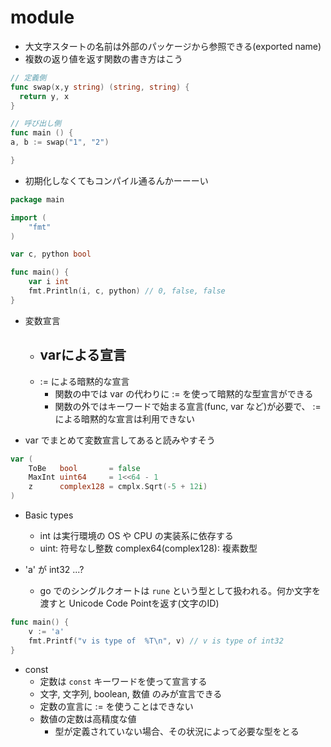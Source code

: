 # module
- 大文字スタートの名前は外部のパッケージから参照できる(exported name)
- 複数の返り値を返す関数の書き方はこう
```go
// 定義側
func swap(x,y string) (string, string) {
  return y, x
}

// 呼び出し側
func main () {
a, b := swap("1", "2")

}
```

- 初期化しなくてもコンパイル通るんかーーーい
```go
package main

import (
	"fmt"
)

var c, python bool

func main() {
	var i int
	fmt.Println(i, c, python) // 0, false, false
}
```

- 変数宣言
  - varによる宣言
    - 
  - := による暗黙的な宣言
    - 関数の中では var の代わりに := を使って暗黙的な型宣言ができる
    - 関数の外ではキーワードで始まる宣言(func, var など)が必要で、 := による暗黙的な宣言は利用できない

- var でまとめて変数宣言してあると読みやすそう
```go
var (
	ToBe   bool       = false
	MaxInt uint64     = 1<<64 - 1
	z      complex128 = cmplx.Sqrt(-5 + 12i)
)
```

- Basic types
  - int は実行環境の OS や CPU の実装系に依存する
  - uint: 符号なし整数
  complex64(complex128): 複素数型

- 'a' が int32 ...?
  - go でのシングルクオートは `rune` という型として扱われる。何か文字を渡すと Unicode Code Pointを返す(文字のID)
```go
func main() {
	v := 'a'
	fmt.Printf("v is type of  %T\n", v) // v is type of int32
}
```

- const
  - 定数は `const` キーワードを使って宣言する
  - 文字, 文字列, boolean, 数値 のみが宣言できる
  - 定数の宣言に := を使うことはできない
  - 数値の定数は高精度な値
    - 型が定義されていない場合、その状況によって必要な型をとる
